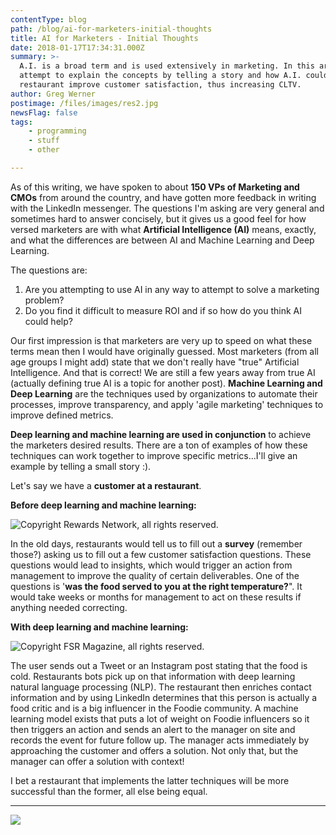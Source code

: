 ```yaml
---
contentType: blog
path: /blog/ai-for-marketers-initial-thoughts
title: AI for Marketers - Initial Thoughts
date: 2018-01-17T17:34:31.000Z
summary: >-
  A.I. is a broad term and is used extensively in marketing. In this article, we
  attempt to explain the concepts by telling a story and how A.I. could help a
  restaurant improve customer satisfaction, thus increasing CLTV.
author: Greg Werner
postimage: /files/images/res2.jpg
newsFlag: false
tags:
    - programming
    - stuff
    - other

---
```

As of this writing, we have spoken to about **150 VPs of Marketing and CMOs** from around the country, and have gotten more feedback in writing with the LinkedIn messenger. The questions I'm asking are very general and sometimes hard to answer concisely, but it gives us a good feel for how versed marketers are with what **Artificial Intelligence (AI)** means, exactly, and what the differences are between AI and Machine Learning and Deep Learning.

The questions are:

1. Are you attempting to use AI in any way to attempt to solve a marketing problem?
2. Do you find it difficult to measure ROI and if so how do you think AI could help?

Our first impression is that marketers are very up to speed on what these terms mean then I would have originally guessed. Most marketers (from all age groups I might add) state that we don't really have "true" Artificial Intelligence. And that is correct! We are still a few years away from true AI (actually defining true AI is a topic for another post). **Machine Learning and Deep Learning** are the techniques used by organizations to automate their processes, improve transparency, and apply 'agile marketing' techniques to improve defined metrics.

**Deep learning and machine learning are used in conjunction** to achieve the marketers desired results. There are a ton of examples of how these techniques can work together to improve specific metrics...I'll give an example by telling a small story :).

Let's say we have a **customer at a restaurant**.

**Before deep learning and machine learning:**

![Copyright Rewards Network, all rights reserved.](/files/images/res1.jpg)

In the old days, restaurants would tell us to fill out a **survey** (remember those?) asking us to fill out a few customer satisfaction questions. These questions would lead to insights, which would trigger an action from management to improve the quality of certain deliverables. One of the questions is '**was the food served to you at the right temperature?**". It would take weeks or months for management to act on these results if anything needed correcting.

**With deep learning and machine learning:**

![Copyright FSR Magazine, all rights reserved.](/files/images/res2.jpg)

The user sends out a Tweet or an Instagram post stating that the food is cold. Restaurants bots pick up on that information with deep learning natural language processing (NLP). The restaurant then enriches contact information and by using LinkedIn determines that this person is actually a food critic and is a big influencer in the Foodie community. A machine learning model exists that puts a lot of weight on Foodie influencers so it then triggers an action and sends an alert to the manager on site and records the event for future follow up. The manager acts immediately by approaching the customer and offers a solution. Not only that, but the manager can offer a solution with context!

I bet a restaurant that implements the latter techniques will be more successful than the former, all else being equal.

---

[![](/files/images/button_schedule-a-demo.png)](https://www.cupofdata.com/onboard?utm_source=blog&utm_medium=cta&utm_campaign=demo)

